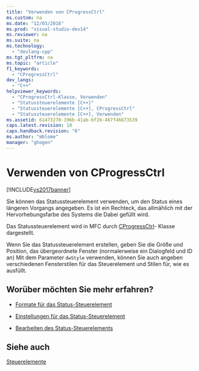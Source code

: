 ```yaml
---
title: "Verwenden von CProgressCtrl"
ms.custom: na
ms.date: "12/03/2016"
ms.prod: "visual-studio-dev14"
ms.reviewer: na
ms.suite: na
ms.technology: 
  - "devlang-cpp"
ms.tgt_pltfrm: na
ms.topic: "article"
f1_keywords: 
  - "CProgressCtrl"
dev_langs: 
  - "C++"
helpviewer_keywords: 
  - "CProgressCtrl-Klasse, Verwenden"
  - "Statussteuerelemente [C++]"
  - "Statussteuerelemente [C++], CProgressCtrl"
  - "Statussteuerelemente [C++], Verwenden"
ms.assetid: 61473270-196b-41ab-bf2b-467f46673539
caps.latest.revision: 10
caps.handback.revision: "6"
ms.author: "mblome"
manager: "ghogen"
---
```

# Verwenden von CProgressCtrl
[!INCLUDE[vs2017banner](../assembler/inline/includes/vs2017banner.md)]

Sie können das Statussteuerelement verwenden, um den Status eines längeren Vorgangs angegeben.  Es ist ein Rechteck, das allmählich mit der Hervorhebungsfarbe des Systems die Dabei gefüllt wird.  
  
 Das Statussteuerelement wird in MFC durch [CProgressCtrl](../mfc/reference/cprogressctrl-class.md)\- Klasse dargestellt.  
  
 Wenn Sie das Statussteuerelement erstellen, geben Sie die Größe und Position, das übergeordnete Fenster \(normalerweise ein Dialogfeld und ID an\)  Mit dem Parameter `dwStyle` verwenden, können Sie auch angeben verschiedenen Fensterstilen für das Steuerelement und Stilen für, wie es ausfüllt.  
  
## Worüber möchten Sie mehr erfahren?  
  
-   [Formate für das Status\-Steuerelement](../mfc/styles-for-the-progress-control.md)  
  
-   [Einstellungen für das Status\-Steuerelement](../mfc/settings-for-the-progress-control.md)  
  
-   [Bearbeiten des Status\-Steuerelements](../mfc/manipulating-the-progress-control.md)  
  
## Siehe auch  
 [Steuerelemente](../mfc/controls-mfc.md)
